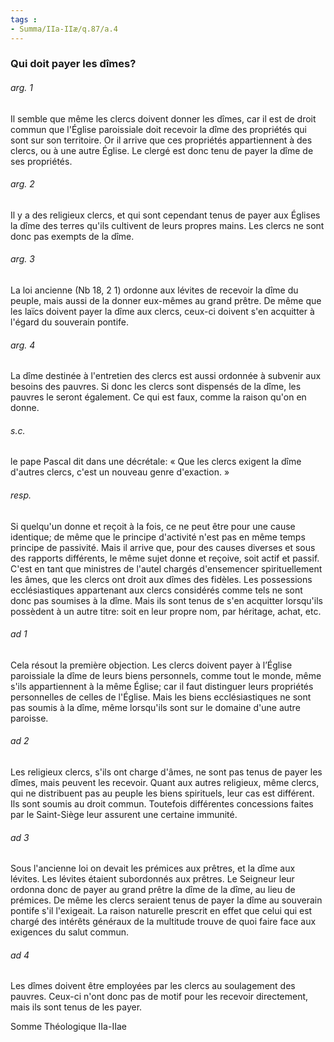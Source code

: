 ```yaml
---
tags : 
- Summa/IIa-IIæ/q.87/a.4
---
```


### Qui doit payer les dîmes?

###### arg. 1
Il semble que même les clercs doivent donner les dîmes, car il est de droit commun que l'Église paroissiale doit recevoir la dîme des propriétés qui sont sur son territoire. Or il arrive que ces propriétés appartiennent à des clercs, ou à une autre Église. Le clergé est donc tenu de payer la dîme de ses propriétés. 

###### arg. 2
Il y a des religieux clercs, et qui sont cependant tenus de payer aux Églises la dîme des terres qu'ils cultivent de leurs propres mains. Les clercs ne sont donc pas exempts de la dîme. 

###### arg. 3
La loi ancienne (Nb 18, 2 1) ordonne aux lévites de recevoir la dîme du peuple, mais aussi de la donner eux-mêmes au grand prêtre. De même que les laïcs doivent payer la dîme aux clercs, ceux-ci doivent s'en acquitter à l'égard du souverain pontife. 

###### arg. 4
La dîme destinée à l'entretien des clercs est aussi ordonnée à subvenir aux besoins des pauvres. Si donc les clercs sont dispensés de la dîme, les pauvres le seront également. Ce qui est faux, comme la raison qu'on en donne. 

###### s.c.
le pape Pascal dit dans une décrétale: « Que les clercs exigent la dîme d'autres clercs, c'est un nouveau genre d'exaction. » 

###### resp.
Si quelqu'un donne et reçoit à la fois, ce ne peut être pour une cause identique; de même que le principe d'activité n'est pas en même temps principe de passivité. Mais il arrive que, pour des causes diverses et sous des rapports différents, le même sujet donne et reçoive, soit actif et passif. C'est en tant que ministres de l'autel chargés d'ensemencer spirituellement les âmes, que les clercs ont droit aux dîmes des fidèles. Les possessions ecclésiastiques appartenant aux clercs considérés comme tels ne sont donc pas soumises à la dîme. Mais ils sont tenus de s'en acquitter lorsqu'ils possèdent à un autre titre: soit en leur propre nom, par héritage, achat, etc. 

###### ad 1
Cela résout la première objection. Les clercs doivent payer à l’Église paroissiale la dîme de leurs biens personnels, comme tout le monde, même s'ils appartiennent à la même Église; car il faut distinguer leurs propriétés personnelles de celles de l'Église. Mais les biens ecclésiastiques ne sont pas soumis à la dîme, même lorsqu'ils sont sur le domaine d'une autre paroisse. 

###### ad 2
Les religieux clercs, s'ils ont charge d'âmes, ne sont pas tenus de payer les dîmes, mais peuvent les recevoir. Quant aux autres religieux, même clercs, qui ne distribuent pas au peuple les biens spirituels, leur cas est différent. Ils sont soumis au droit commun. Toutefois différentes concessions faites par le Saint-Siège leur assurent une certaine immunité. 

###### ad 3
Sous l'ancienne loi on devait les prémices aux prêtres, et la dîme aux lévites. Les lévites étaient subordonnés aux prêtres. Le Seigneur leur ordonna donc de payer au grand prêtre la dîme de la dîme, au lieu de prémices. De même les clercs seraient tenus de payer la dîme au souverain pontife s'il l'exigeait. La raison naturelle prescrit en effet que celui qui est chargé des intérêts généraux de la multitude trouve de quoi faire face aux exigences du salut commun. 

###### ad 4
Les dîmes doivent être employées par les clercs au soulagement des pauvres. Ceux-ci n'ont donc pas de motif pour les recevoir directement, mais ils sont tenus de les payer. 

Somme Théologique IIa-IIae 

